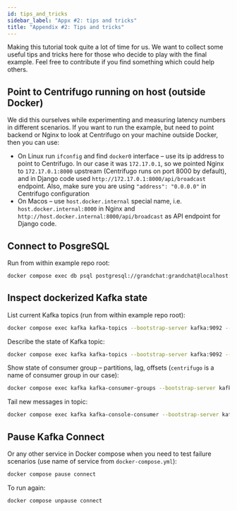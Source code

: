 ```yaml
---
id: tips_and_tricks
sidebar_label: "Appx #2: tips and tricks"
title: "Appendix #2: Tips and tricks"
---
```


Making this tutorial took quite a lot of time for us. We want to collect some useful tips and tricks here for those who decide to play with the final example. Feel free to contribute if you find something which could help others.

## Point to Centrifugo running on host (outside Docker)

We did this ourselves while experimenting and measuring latency numbers in different scenarios. If you want to run the example, but need to point backend or Nginx to look at Centrifugo on your machine outside Docker, then you can use:

* On Linux run `ifconfig` and find `docker0` interface – use its ip address to point to Centrifugo. In our case it was `172.17.0.1`, so we pointed Nginx to `172.17.0.1:8000` upstream (Centrifugo runs on port 8000 by default), and in Django code used `http://172.17.0.1:8000/api/broadcast` endpoint. Also, make sure you are using `"address": "0.0.0.0"` in Centrifugo configuration
* On Macos – use `host.docker.internal` special name, i.e. `host.docker.internal:8000` in Nginx and `http://host.docker.internal:8000/api/broadcast` as API endpoint for Django code.

## Connect to PosgreSQL

Run from within example repo root:

```bash
docker compose exec db psql postgresql://grandchat:grandchat@localhost:5432/grandchat
```

## Inspect dockerized Kafka state

List current Kafka topics (run from within example repo root):

```bash
docker compose exec kafka kafka-topics --bootstrap-server kafka:9092 --list
```

Describe the state of Kafka topic:

```bash
docker compose exec kafka kafka-topics --bootstrap-server kafka:9092 --describe --topic postgres.public.chat_cdc
```

Show state of consumer group – partitions, lag, offsets (`centrifugo` is a name of consumer group in our case):

```bash
docker compose exec kafka kafka-consumer-groups --bootstrap-server kafka:9092 --describe --group centrifugo
```

Tail new messages in topic:

```bash
docker compose exec kafka kafka-console-consumer --bootstrap-server kafka:9092 --topic postgres.public.chat_cdc
```

## Pause Kafka Connect

Or any other service in Docker compose when you need to test failure scenarios (use name of service from `docker-compose.yml`):

```bash
docker compose pause connect
```

To run again:

```bash
docker compose unpause connect
```
